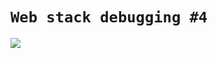 #  `Web stack debugging #4`


![](https://s3.amazonaws.com/intranet-projects-files/holbertonschool-sysadmin_devops/313/frdkCrb.jpg)
#
